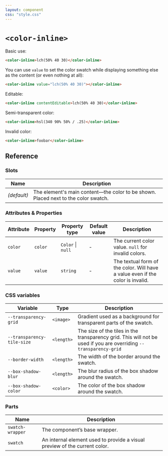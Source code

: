 ```yaml
---
layout: component
css: "style.css"
---
```


# `<color-inline>`

Basic use:

<html-demo adjust="font-size">

```html
<color-inline>lch(50% 40 30)</color-inline>
```
</html-demo>

You can use `value` to set the color swatch while displaying something else as the content (or even nothing at all):

```html
<color-inline value="lch(50% 40 30)"></color-inline>
```

Editable:
```html
<color-inline contentEditable>lch(50% 40 30)</color-inline>
```

Semi-transparent color:
```html
<color-inline>hsl(340 90% 50% / .25)</color-inline>
```

Invalid color:

```html
<color-inline>foobar</color-inline>
```

## Reference

### Slots

| Name | Description |
|------|-------------|
| _(default)_ | The element's main content—the color to be shown. Placed next to the color swatch. |

### Attributes & Properties

| Attribute | Property | Property type | Default value | Description |
|-----------|----------|---------------|---------------|-------------|
| `color` | `color` | `Color` &#124; `null` | - | The current color value. `null` for invalid colors. |
| `value` | `value` | `string` | - | The textual form of the color. Will have a value even if the color is invalid. |


### CSS variables

| Variable | Type | Description |
|----------|---------------|-------------|
| `--transparency-grid` | `<image>` | Gradient used as a background for transparent parts of the swatch. |
| `--transparency-tile-size` | `<length>` | The size of the tiles in the transparency grid. This will not be used if you are overriding `--transparency-grid` |
| `--border-width` | `<length>` | The width of the border around the swatch. |
| `--box-shadow-blur` | `<length>` | The blur radius of the box shadow around the swatch. |
| `--box-shadow-color` | `<color>` | The color of the box shadow around the swatch. |

### Parts

| Name | Description |
|------|-------------|
| `swatch-wrapper` | The component’s base wrapper. |
| `swatch` | An internal element used to provide a visual preview of the current color. |